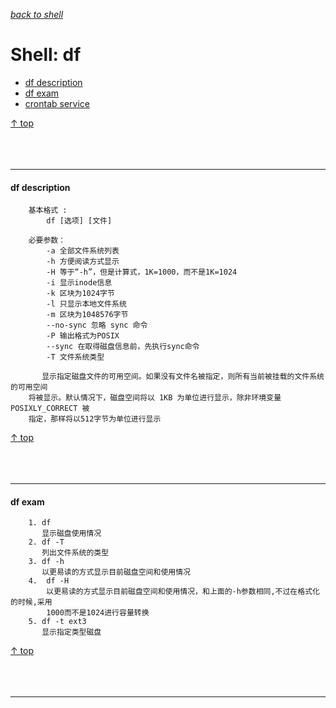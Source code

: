 [*back to shell*](https://github.com/malw2020/learn/tree/master/doc/shell#contents)<br>

# Shell: df

- [df description](#df-description)
- [df exam](#crontab-df)
- [crontab service](#crontab-service)

[↑ top](#shell-df)
<br><br><br><br><hr>


#### df description

```shell
	基本格式 : 
		df [选项] [文件]
	
	必要参数：
		-a 全部文件系统列表
		-h 方便阅读方式显示
		-H 等于“-h”，但是计算式，1K=1000，而不是1K=1024
		-i 显示inode信息
		-k 区块为1024字节
		-l 只显示本地文件系统
		-m 区块为1048576字节
		--no-sync 忽略 sync 命令
		-P 输出格式为POSIX
		--sync 在取得磁盘信息前，先执行sync命令
		-T 文件系统类型
	
	   显示指定磁盘文件的可用空间。如果没有文件名被指定，则所有当前被挂载的文件系统的可用空间
	将被显示。默认情况下，磁盘空间将以 1KB 为单位进行显示，除非环境变量 POSIXLY_CORRECT 被
	指定，那样将以512字节为单位进行显示

```

[↑ top](#shell-df)
<br><br><br><br><hr>

#### df exam

```shell
	1. df
	   显示磁盘使用情况
	2. df -T 
	   列出文件系统的类型
	3. df -h
	   以更易读的方式显示目前磁盘空间和使用情况  
	4.  df -H 
	    以更易读的方式显示目前磁盘空间和使用情况，和上面的-h参数相同,不过在格式化的时候,采用
		1000而不是1024进行容量转换 
	5. df -t ext3
	   显示指定类型磁盘 

```

[↑ top](#shell-df)
<br><br><br><br><hr>



